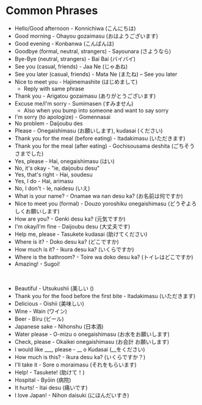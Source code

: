 # Common Phrases
- Hello/Good afternoon - Konnichiwa (こんにちは)
- Good morning - Ohayou gozaimasu (おはようございます)
- Good evening - Konbanwa (こんばんは)
- Goodbye (formal, neutral, strangers) - Sayounara (さようなら)
- Bye-Bye (neutral, strangers) - Bai Bai (バイバイ)
- See you (casual, friends) - Jaa Ne (じゃあね)
- See you later (casual, friends) - Mata Ne (またね) – See you later
- Nice to meet you - Hajimemashite (はじめまして)
  - Reply with same phrase
- Thank you - Arigatou gozaimasu (ありがとうございます)
- Excuse me/I'm sorry - Sumimasen (すみません)
  - Also when you bump into someone and want to say sorry
- I'm sorry (to apologize) - Gomennasai
- No problem - Daijoubu des
- Please - Onegaishimasu (お願いします), kudasai (ください)
- Thank you for the meal (before eating) - Itadakimasu (いただきます)
- Thank you for the meal (after eating) - Gochisousama deshita (ごちそうさまでした)
- Yes, please - Hai, onegaishimasu (はい)
- No, it's okay - "ie, daijoubu desu"
- Yes, that's right - Hai, soudesu
- Yes, I do - Hai, arimasu
- No, I don't - Ie, naidesu (いえ)
- What is your name? - Onamae wa nan desu ka? (お名前は何ですか)
- Nice to meet you (formal) - Douzo yoroshiku onegaishimasu (どうぞよろしくお願いします)
- How are you? - Genki desu ka? (元気ですか)
- I'm okay/I'm fine - Daijoubu desu (大丈夫です)
- Help me, please - Tasukete kudasai (助けてください)
- Where is it? - Doko desu ka? (どこですか)
- How much is it? - Ikura desu ka? (いくらですか)
- Where is the bathroom? - Toire wa doko desu ka? (トイレはどこですか)
- Amazing! - Sugoi!

<br/>

- Beautiful - Utsukushii  (美しい ()
- Thank you for the food before the first bite - Itadakimasu (いただきます)
- Delicious - Oishii (美味しい)
- Wine - Wain (ワイン) 
- Beer - Bīru (ビール) 
- Japanese sake - Nihonshu (日本酒) 
- Water please - O-mizu o onegaishimasu (お水をお願いします) 
- Check, please - Okaikei onegaishimasu (お会計 お願いします) 
- I would like ___, please - __ o Kudasai (__をください) 
- How much is this? - Ikura desu ka? (いくらですか？) 
- I'll take it - Sore o moraimasu (それをもらいます) 
- Help! - Tasukete! (助けて！) 
- Hospital - Byōin (病院) 
- It hurts! - Itai desu (痛いです) 
- I love Japan! - Nihon daisuki (にほんだいすき) 
